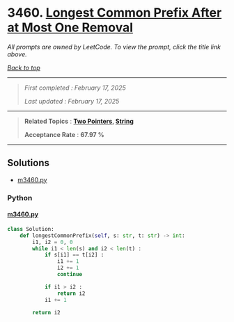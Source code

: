 # 3460. [Longest Common Prefix After at Most One Removal](<https://leetcode.com/problems/longest-common-prefix-after-at-most-one-removal>)

*All prompts are owned by LeetCode. To view the prompt, click the title link above.*

*[Back to top](<../README.md>)*

------

> *First completed : February 17, 2025*
>
> *Last updated : February 17, 2025*

------

> **Related Topics** : **[Two Pointers](<by_topic/Two Pointers.md>), [String](<by_topic/String.md>)**
>
> **Acceptance Rate** : **67.97 %**

------

## Solutions

- [m3460.py](<../my-submissions/m3460.py>)
### Python
#### [m3460.py](<../my-submissions/m3460.py>)
```Python
class Solution:
    def longestCommonPrefix(self, s: str, t: str) -> int:
        i1, i2 = 0, 0
        while i1 < len(s) and i2 < len(t) :
            if s[i1] == t[i2] :
                i1 += 1
                i2 += 1
                continue

            if i1 > i2 :
                return i2
            i1 += 1

        return i2
```

